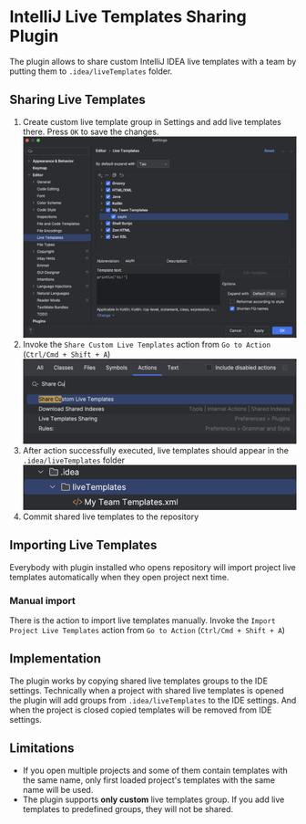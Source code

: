 # IntelliJ Live Templates Sharing Plugin
The plugin allows to share custom IntelliJ IDEA live templates with a team by putting them to `.idea/liveTemplates` folder.

## Sharing Live Templates
1. Create custom live template group in Settings and add live templates there. Press `OK` to save the changes.  
![custom live template](images/customTemplate.png)
2. Invoke the `Share Custom Live Templates` action from `Go to Action` (`Ctrl/Cmd + Shift + A`)
![share custom live template](images/shareCustomLiveTemplate.png)
3. After action successfully executed, live templates should appear in the `.idea/liveTemplates` folder
![shared.png](images/shared.png)
4. Commit shared live templates to the repository

## Importing Live Templates
Everybody with plugin installed who opens repository will import project live templates automatically when they open project next time.

### Manual import
There is the action to import live templates manually.
Invoke the `Import Project Live Templates` action from `Go to Action` (`Ctrl/Cmd + Shift + A`)

## Implementation
The plugin works by copying shared live templates groups to the IDE settings.
Technically when a project with shared live templates is opened the plugin will add groups from `.idea/liveTemplates` to the IDE settings. 
And when the project is closed copied templates will be removed from IDE settings.

## Limitations
- If you open multiple projects and some of them contain templates with the same name, only first loaded project's templates with the same name will be used.
- The plugin supports **only custom** live templates group. If you add live templates to predefined groups, they will not be shared.
